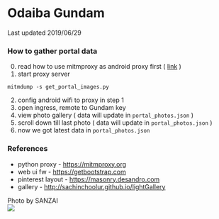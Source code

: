# Odaiba Gundam
Last updated 2019/06/29

### How to gather portal data

0. read how to use mitmproxy as android proxy first ( <a href="https://medium.com/@diewland/how-to-sniff-android-network-65ca4bba1267">link</a> )
1. start proxy server
```
mitmdump -s get_portal_images.py
```
2. config android wifi to proxy in step 1
2. open ingress, remote to Gundam key
3. view photo gallery ( data will update in ```portal_photos.json``` )
4. scroll down till last photo ( data will update in ```portal_photos.json``` )
5. now we got latest data in ```portal_photos.json```

### References
* python proxy - https://mitmproxy.org
* web ui fw - https://getbootstrap.com
* pinterest layout - https://masonry.desandro.com
* gallery - http://sachinchoolur.github.io/lightGallery

Photo by SANZAI<br><img src='https://camo.githubusercontent.com/267b5ca22d7c70440376f5be1369ff4b8d7cd6c7/687474703a2f2f6c68342e67677068742e636f6d2f43644b55656c4e6a4c4b7070356e486e574e764c5a635545705275323045702d7a484b4d6a4174564e64706d4f686e616b69467565754c357959634c31432d4a5849712d47344c464a4c61436e55547a7046773d7331303234'>

